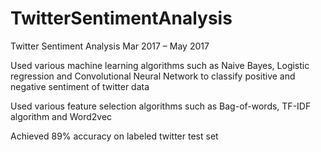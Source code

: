 # TwitterSentimentAnalysis

Twitter Sentiment Analysis
Mar 2017 – May 2017

Used various machine learning algorithms such as Naive Bayes, Logistic regression and Convolutional Neural Network to classify positive and negative sentiment of twitter data 

Used various feature selection algorithms such as Bag-of-words, TF-IDF algorithm and Word2vec

Achieved 89% accuracy on labeled twitter test set
